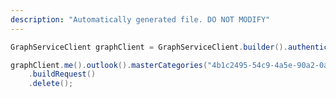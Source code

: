 ```yaml
---
description: "Automatically generated file. DO NOT MODIFY"
---
```

<!-- markdownlint-disable MD041 -->

```java
GraphServiceClient graphClient = GraphServiceClient.builder().authenticationProvider( authProvider ).buildClient();

graphClient.me().outlook().masterCategories("4b1c2495-54c9-4a5e-90a2-0ab0b31987d8")
    .buildRequest()
    .delete();
```
